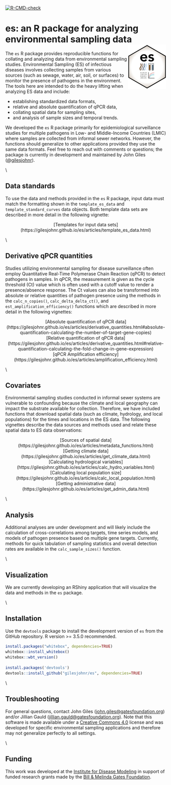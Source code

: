 <!-- badges: start -->
[![R-CMD-check](https://github.com/gilesjohnr/es/actions/workflows/R-CMD-check.yaml/badge.svg)](https://github.com/gilesjohnr/es/actions/workflows/R-CMD-check.yaml)
<!-- badges: end -->

# **es**: an R package for analyzing environmental sampling data <img src="man/figures/logo.png" align="right" height="138" alt="" />

The `es` R package provides reproducible functions for collating and analyzing data from environmental sampling studies. Environmental Sampling (ES) of infectious diseases involves collecting samples from various sources (such as sewage, water, air, soil, or surfaces) to monitor the presence of pathogens in the environment. The tools here are intended to do the heavy lifting when analyzing ES data and include:

  * establishing standardized data formats,
  * relative and absolute quantification of qPCR data,
  * collating spatial data for sampling sites,
  * and analysis of sample sizes and temporal trends.

We developed the `es` R package primarily for epidemiological surveillance studies for multiple pathogens in Low- and Middle-Income Countries (LMIC) where samples are collected from informal sewer networks. However, the functions should generalize to other applications provided they use the same data formats. Feel free to reach out with comments or questions; the package is currently in development and maintained by John Giles ([@gilesjohnr](https://github.com/gilesjohnr)).

\

## Data standards

To use the data and methods provided in the `es` R package, input data must match the formatting shown in the `template_es_data` and `template_standard_curves` data objects. Both template data sets are described in more detail in the following vignette:

<center>[Templates for input data sets](https://gilesjohnr.github.io/es/articles/template_es_data.html)</center>

\

## Derivative qPCR quantities

Studies utilizing environmental sampling for disease surveillance often employ Quantitative Real-Time Polymerase Chain Reaction (qPCR) to detect pathogens in samples. In qPCR, the measurement is given as the cycle threshold (Ct) value which is often used with a cutoff value to render a presence/absence response. The Ct values can also be transformed into absolute or relative quantities of pathogen presence using the methods in the `calc_n_copies()`, `calc_delta_delta_ct()`, and `est_amplification_efficiency()` functions which are described in more detail in the following vignettes:

<center>[Absolute quantification of qPCR data](https://gilesjohnr.github.io/es/articles/derivative_quantities.html#absolute-quantification-calculating-the-number-of-target-gene-copies)</center>

<center>[Relative quantification of qPCR data](https://gilesjohnr.github.io/es/articles/derivative_quantities.html#relative-quantification-calculating-the-fold-change-in-gene-expression)</center>

<center>[qPCR Amplification efficiency](https://gilesjohnr.github.io/es/articles/amplification_efficiency.html)</center>

\

## Covariates

Environmental sampling studies conducted in informal sewer systems are vulnerable to confounding because the climate and local geography can impact the substrate available for collection. Therefore, we have included functions that download spatial data (such as climate, hydrology, and local populations) for the times and locations in the ES data. The following vignettes describe the data sources and methods used and relate these spatial data to ES data observations:

<center>[Sources of spatial data](https://gilesjohnr.github.io/es/articles/metadata_functions.html)</center>

<center>[Getting climate data](https://gilesjohnr.github.io/es/articles/get_climate_data.html)</center>

<center>[Calculating hydrological variables](https://gilesjohnr.github.io/es/articles/calc_hydro_variables.html)</center>

<center>[Calculating local population size](https://gilesjohnr.github.io/es/articles/calc_local_population.html)</center>

<center>[Getting administrative data](https://gilesjohnr.github.io/es/articles/get_admin_data.html)</center>
  
\
  
## Analysis

Additional analyses are under development and will likely include the calculation of cross-correlations among targets, time series models, and models of pathogen presence based on multiple gene targets. Currently, methods for quick tabulation of sampling statistics and overall detection rates are available in the `calc_sample_sizes()` function.

\

## Visualization

We are currently developing an RShiny application that will visualize the data and methods in the `es` package.

\

## Installation

Use the `devtools` package to install the development version of `es` from the GitHub repository. R version >= 3.5.0 recommended.
```r
install.packages("whitebox", dependencies=TRUE)
whitebox::install_whitebox()
whitebox::wbt_version()

install.packages('devtools')
devtools::install_github("gilesjohnr/es", dependencies=TRUE)
```

\

## Troubleshooting

For general questions, contact John Giles (john.giles@gatesfoundation.org) and/or Jillian Gauld (jillian.gauld@gatesfoundation.org). Note that this software is made available under a [Creative Commons 4.0](https://creativecommons.org/licenses/by/4.0/) license and was developed for specific environmental sampling applications and therefore may not generalize perfectly to all settings.

\

## Funding

This work was developed at the [Institute for Disease Modeling](https://www.idmod.org/) in support of funded research grants made by the [Bill \& Melinda Gates Foundation](https://www.gatesfoundation.org/).
